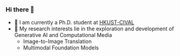 ### Hi there 👋
- 🌱 I am currently a Ph.D. student at [HKUST-CIVAL](https://hkust-cival.com/)
- 🔭 My research interests lie in the exploration and development of Generative AI and Computational Media
  - Image-to-Image Translation
  - Multimodal Foundation Models

<!--
**lingli1996/lingli1996** is a ✨ _special_ ✨ repository because its `README.md` (this file) appears on your GitHub profile.

Here are some ideas to get you started:

- 🔭 I’m currently working on ...
- 🌱 I’m currently learning ...
- 👯 I’m looking to collaborate on ...
- 🤔 I’m looking for help with ...
- 💬 Ask me about ...
- 📫 How to reach me: ...
- 😄 Pronouns: ...
- ⚡ Fun fact: ...
-->

